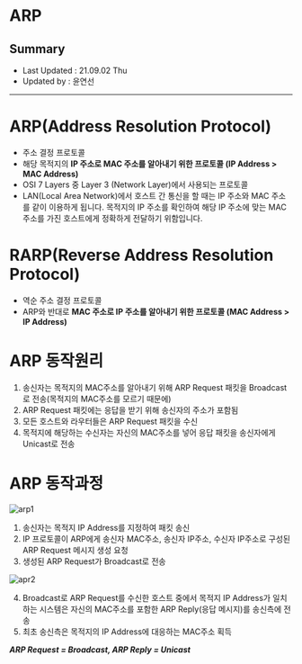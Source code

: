 ARP
=================================
## Summary
- Last Updated : 21.09.02 Thu   
- Updated by : 윤연선
-----------------------------------

# ARP(Address Resolution Protocol)
* 주소 결정 프로토콜
* 해당 목적지의 **IP 주소로 MAC 주소를 알아내기 위한 프로토콜 (IP Address > MAC Address)** 
* OSI 7 Layers 중 Layer 3 (Network Layer)에서 사용되는 프로토콜
* LAN(Local Area Network)에서 호스트 간 통신을 할 때는 IP 주소와 MAC 주소를 같이 이용하게 됩니다. 목적지의 IP 주소를 확인하여 해당 IP 주소에 맞는 MAC 주소를 가진 호스트에게 정확하게 전달하기 위함입니다.

# RARP(Reverse Address Resolution Protocol)
* 역순 주소 결정 프로토콜
* ARP와 반대로 **MAC 주소로 IP 주소를 알아내기 위한 프로토콜 (MAC Address > IP Address)**

# ARP 동작원리
1. 송신자는 목적지의 MAC주소를 알아내기 위해 ARP Request 패킷을 Broadcast로 전송(목적지의 MAC주소를 모르기 때문에) 
2. ARP Request 패킷에는 응답을 받기 위해 송신자의 주소가 포함됨
3. 모든 호스트와 라우터들은 ARP Request 패킷을 수신
4. 목적지에 해당하는 수신자는 자신의 MAC주소를 넣어 응답 패킷을 송신자에게 Unicast로 전송

# ARP 동작과정
   
![arp1](https://user-images.githubusercontent.com/57285121/116058962-54fe9e00-a6bb-11eb-871f-4de7edfc0474.PNG)
   
1. 송신자는 목적지 IP Address를 지정하여 패킷 송신   
2. IP 프로토콜이 ARP에게 송신자 MAC주소, 송신자 IP주소, 수신자 IP주소로 구성된 ARP Request 메시지 생성 요청   
3. 생성된 ARP Request가 Broadcast로 전송  
   
![apr2](https://user-images.githubusercontent.com/57285121/116060350-c3902b80-a6bc-11eb-972e-7b49728906eb.PNG)
   
4. Broadcast로 ARP Request를 수신한 호스트 중에서 목적지 IP Address가 일치하는 시스템은 자신의 MAC주소를 포함한 ARP Reply(응답 메시지)를 송신측에 전송   
5. 최초 송신측은 목적지의 IP Address에 대응하는 MAC주소 획득   

***ARP Request = Broadcast, ARP Reply = Unicast***
